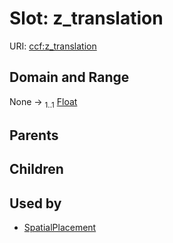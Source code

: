 
# Slot: z_translation




URI: [ccf:z_translation](http://purl.org/ccf/z_translation)


## Domain and Range

None &#8594;  <sub>1..1</sub> [Float](types/Float.md)

## Parents


## Children


## Used by

 * [SpatialPlacement](SpatialPlacement.md)
